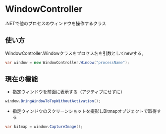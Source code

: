 WindowController
=================

.NETで他のプロセスのウィンドウを操作するクラス

使い方
-------------
WindowController.Windowクラスをプロセス名を引数としてnewする。

```c#
var window = new WindowController.Window("processName");
```

現在の機能
-----------------
- 指定ウィンドウを前面に表示する（アクティブにせずに）
```c#
window.BringWindowToTopWithoutActivation();
```


- 指定ウィンドウのスクリーンショットを撮影しBitmapオブジェクトで取得する
```c#
var bitmap = window.CaptureImage();
```